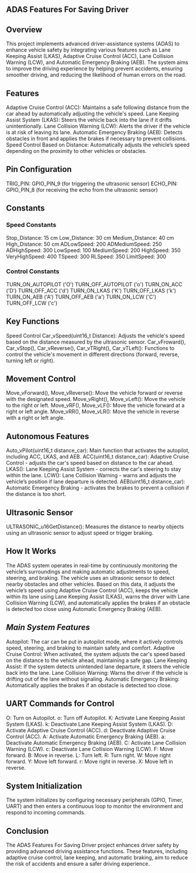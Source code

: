 ## **ADAS Features For Saving Driver**

## **Overview**

This project implements advanced driver-assistance systems (ADAS) to enhance vehicle safety by integrating various features such as Lane Keeping Assist (LKAS), Adaptive Cruise Control (ACC), Lane Collision Warning (LCW), and Automatic Emergency Braking (AEB). The system aims to improve the driving experience by helping prevent accidents, ensuring smoother driving, and reducing the likelihood of human errors on the road.

## **Features**
Adaptive Cruise Control (ACC): Maintains a safe following distance from the car ahead by automatically adjusting the vehicle's speed.
Lane Keeping Assist System (LKAS): Steers the vehicle back into the lane if it drifts unintentionally.
Lane Collision Warning (LCW): Alerts the driver if the vehicle is at risk of leaving its lane.
Automatic Emergency Braking (AEB): Detects obstacles in front and applies the brakes if necessary to prevent collisions.
Speed Control Based on Distance: Automatically adjusts the vehicle’s speed depending on the proximity to other vehicles or obstacles.
## **Pin Configuration**
TRIG_PIN: GPIO_PIN_9 (for triggering the ultrasonic sensor)
ECHO_PIN: GPIO_PIN_8 (for receiving the echo from the ultrasonic sensor)
## **Constants**
### **Speed Constants**
Stop_Distance: 15 cm
Low_Distance: 30 cm
Medium_Distance: 40 cm
High_Distance: 50 cm
ADLowSpeed: 200
ADMediumSpeed: 250
ADHighSpeed: 300
LowSpeed: 100
MediumSpeed: 200
HighSpeed: 350
VeryHighSpeed: 400
TSpeed: 300
RLSpeed: 350
LimitSpeed: 300
### **Control Constants**
TURN_ON_AUTOPILOT ('O')
TURN_OFF_AUTOPILOT ('o')
TURN_ON_ACC ('D')
TURN_OFF_ACC ('d')
TURN_ON_LKAS ('K')
TURN_OFF_LKAS ('k')
TURN_ON_AEB ('A')
TURN_OFF_AEB ('a')
TURN_ON_LCW ('C')
TURN_OFF_LCW ('c')

## **Key Functions**
Speed Control
Car_vSpeed(uint16_t Distance): Adjusts the vehicle's speed based on the distance measured by the ultrasonic sensor.
Car_vFroward(), Car_vStop(), Car_vReverse(), Car_vTRight(), Car_vTLeft(): Functions to control the vehicle's movement in different directions (forward, reverse, turning left or right).

## **Movement Control**
Move_vForward(), Move_vReverse(): Move the vehicle forward or reverse with the designated speed.
Move_vRight(), Move_vLeft(): Move the vehicle to the right or left.
Move_vRF(), Move_vLF(): Move the vehicle forward at a right or left angle.
Move_vRR(), Move_vLR(): Move the vehicle in reverse with a right or left angle.

## **Autonomous Features**
Auto_vPilot(uint16_t distance_car): Main function that activates the autopilot, including ACC, LKAS, and AEB.
ACC(uint16_t distance_car): Adaptive Cruise Control - adjusts the car's speed based on distance to the car ahead.
LKAS(): Lane Keeping Assist System - corrects the car's steering to stay within the lane.
LCW(): Lane Collision Warning - warns and adjusts the vehicle’s position if lane departure is detected.
AEB(uint16_t distance_car): Automatic Emergency Braking - activates the brakes to prevent a collision if the distance is too short.

## **Ultrasonic Sensor**
ULTRASONIC_u16GetDistance(): Measures the distance to nearby objects using an ultrasonic sensor to adjust speed or trigger braking.

## **How It Works**
The ADAS system operates in real-time by continuously monitoring the vehicle’s surroundings and making automatic adjustments to speed, steering, and braking. The vehicle uses an ultrasonic sensor to detect nearby obstacles and other vehicles. Based on this data, it adjusts the vehicle’s speed using Adaptive Cruise Control (ACC), keeps the vehicle within its lane using Lane Keeping Assist (LKAS), warns the driver with Lane Collision Warning (LCW), and automatically applies the brakes if an obstacle is detected too close using Automatic Emergency Braking (AEB).

## *Main System Features*
Autopilot: The car can be put in autopilot mode, where it actively controls speed, steering, and braking to maintain safety and comfort.
Adaptive Cruise Control: When activated, the system adjusts the car's speed based on the distance to the vehicle ahead, maintaining a safe gap.
Lane Keeping Assist: If the system detects unintended lane departure, it steers the vehicle back into the lane.
Lane Collision Warning: Warns the driver if the vehicle is drifting out of the lane without signaling.
Automatic Emergency Braking: Automatically applies the brakes if an obstacle is detected too close.

## **UART Commands for Control**
O: Turn on Autopilot.
o: Turn off Autopilot.
K: Activate Lane Keeping Assist System (LKAS).
k: Deactivate Lane Keeping Assist System (LKAS).
D: Activate Adaptive Cruise Control (ACC).
d: Deactivate Adaptive Cruise Control (ACC).
A: Activate Automatic Emergency Braking (AEB).
a: Deactivate Automatic Emergency Braking (AEB).
C: Activate Lane Collision Warning (LCW).
c: Deactivate Lane Collision Warning (LCW).
F: Move forward.
B: Move in reverse.
L: Turn left.
R: Turn right.
W: Move right forward.
Y: Move left forward.
r: Move right in reverse.
X: Move left in reverse.

## **System Initialization**
The system initializes by configuring necessary peripherals (GPIO, Timer, UART) and then enters a continuous loop to monitor the environment and respond to incoming commands.

## **Conclusion**
The ADAS Features For Saving Driver project enhances driver safety by providing advanced driving assistance functions. These features, including adaptive cruise control, lane keeping, and automatic braking, aim to reduce the risk of accidents and ensure a safer driving experience.
